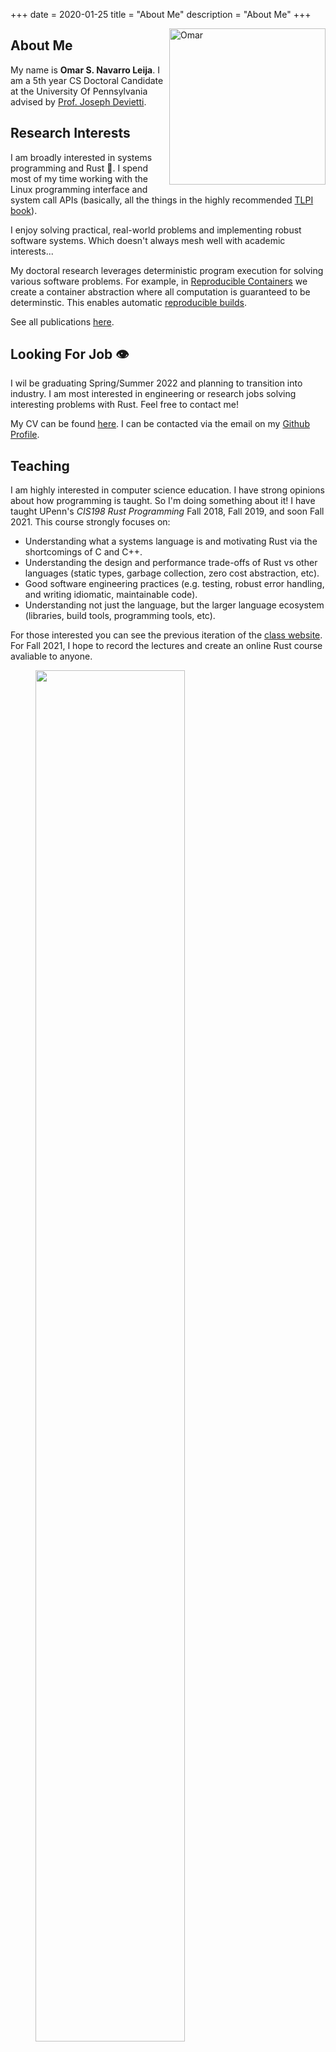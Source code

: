 +++
date = 2020-01-25
title = "About Me"
description = "About Me"
+++

<img src="/resources/aboutme/omar.jpg"	title="Omar" width="250" height="250" style="float:right"/>

## About Me

My name is **Omar S. Navarro Leija**. I am a 5th year CS Doctoral Candidate at the University Of Pennsylvania advised by [Prof. Joseph Devietti](https://www.cis.upenn.edu/~devietti/).

## Research Interests

I am broadly interested in systems programming and Rust 🦀. I spend most of my time working with the Linux programming interface and system call APIs (basically, all the things in the highly recommended [TLPI book](https://man7.org/tlpi/)).

I enjoy solving practical, real-world problems and implementing robust software systems. Which doesn't always mesh well with academic interests...

My doctoral research leverages deterministic program execution for solving various software problems. For example, in [Reproducible Containers](https://dl.acm.org/doi/10.1145/3373376.3378519) we create a container abstraction where all computation is guaranteed to be determinstic. This enables automatic [reproducible builds](https://reproducible-builds.org/).

See all publications [here](/publications/main).

## Looking For Job 👁

I wil be graduating Spring/Summer 2022 and planning to transition into industry. I am most interested in engineering or research jobs solving interesting problems with Rust. Feel free to contact me!

My CV can be found [here](/resources/aboutme/omarResumeNoContactInfo.pdf). I can be contacted via the email on my [Github Profile](https://github.com/gatoWololo).

## Teaching
I am highly interested in computer science education. I have strong opinions about how programming is taught. So I'm doing something about it! I have taught UPenn's _CIS198 Rust Programming_ Fall 2018, Fall 2019, and soon Fall 2021. This course strongly focuses on:
- Understanding what a systems language is and motivating Rust via the shortcomings of C and C++.
- Understanding the design and performance trade-offs of Rust vs other languages (static types, garbage collection, zero cost abstraction, etc).
- Good software engineering practices (e.g. testing, robust error handling, and writing idiomatic, maintainable code).
- Understanding not just the language, but the larger language ecosystem (libraries, build tools, programming tools, etc).

For those interested you can see the previous iteration of the [class website](https://www.cis.upenn.edu/~cis198/). For Fall 2021, I hope to record the lectures and create an online Rust course avaliable to anyone.
<figure>
<img src="/resources/aboutme/pet_crab.gif" width="75%" height="75%"/>
<figcaption>Teaching Rust to new students.</figcaption>
</figure>

_Last updated January 25, 2021_
